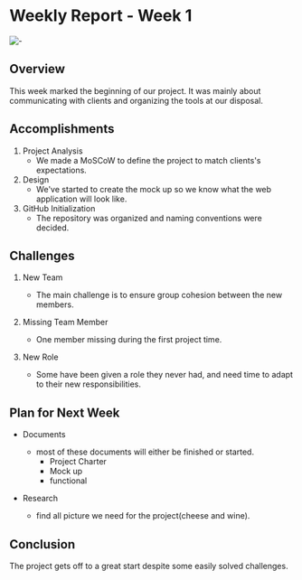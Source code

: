 # Weekly Report - Week 1
![-](https://raw.githubusercontent.com/andreasbm/readme/master/assets/lines/rainbow.png)

## Overview


This week marked the beginning of our project. It was mainly about communicating with clients and organizing the tools at our disposal.

## Accomplishments

1. Project Analysis
   - We made a MoSCoW to define the project to match clients's expectations.
2. Design
    - We've started to create the mock up so we know what the web application will look like.
3. GitHub Initialization
    - The repository was organized and naming conventions were decided.


## Challenges

1. New Team
   - The main challenge is to ensure group cohesion between the new members.
2. Missing Team Member
   - One member missing during the first project time.

3. New Role
   - Some have been given a role they never had, and need time to adapt to their new responsibilities.


## Plan for Next Week

- Documents
  - most of these documents will either be finished or started.
    - Project Charter
    - Mock up
    - functional

- Research
    - find all picture we need for the project(cheese and wine).

## Conclusion

The project gets off to a great start despite some easily solved challenges.